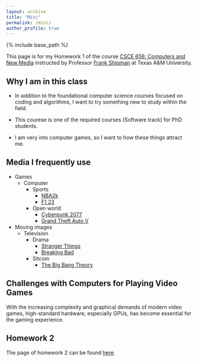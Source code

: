 ```yaml
---
layout: archive
title: "Misc"
permalink: /misc/
author_profile: true
---
```


{% include base_path %}

This page is for my Homework 1 of the course [CSCE 656: Computers and New Media](https://people.engr.tamu.edu/shipman/courses/cnm/home.html) instructed by Professor [Frank Shipman](https://people.engr.tamu.edu/shipman/index.html) at Texas A&M University.

## Why I am in this class

* In addition to the foundational computer science courses focused on coding and algorithms, I want to try something new to study within the field.

* This courese is one of the required courses (Software track) for PhD students.

* I am very into computer games, so I want to how these things attract me.

## Media I frequently use

- Games
    - Computer
        - Sports
            - [NBA2k](https://www.nba2k.com/) 
            - [F1 23](https://www.ea.com/games/f1/f1-23) 
        - Open world
            - [Cyberpunk 2077](https://www.cyberpunk.net/us/en/)
            - [Grand Theft Auto V](https://www.rockstargames.com/gta-v)
- Moving images
    - Television
        - Drama
            - [Stranger Things](https://www.imdb.com/title/tt4574334/)
            - [Breaking Bad](https://imdb.com/title/tt0903747/)
        - Sitcom
            - [The Big Bang Theory](https://www.imdb.com/title/tt0898266/)

## Challenges with Computers for Playing Video Games

With the increasing complexity and graphical demands of modern video games, high-standard hardware, especially GPUs, has become essential for the gaming experience. 

## Homework 2
The page of homework 2 can be found [here](656update.md).